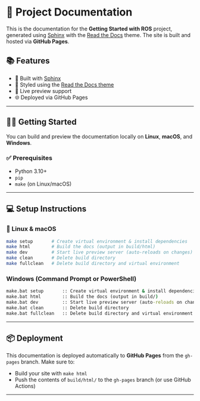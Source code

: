 # 🧠 Project Documentation

This is the documentation for the **Getting Started with ROS** project, generated using [Sphinx](https://www.sphinx-doc.org/) with the [Read the Docs](https://sphinx-rtd-theme.readthedocs.io/) theme. The site is built and hosted via **GitHub Pages**.

## 📚 Features

- 📘 Built with [Sphinx](https://www.sphinx-doc.org/en/master/)
- 🎨 Styled using the [Read the Docs theme](https://github.com/readthedocs/sphinx_rtd_theme)
- 🚀 Live preview support
- 🌐 Deployed via GitHub Pages

---

## 👨‍💻 Getting Started

You can build and preview the documentation locally on **Linux**, **macOS**, and **Windows**.

### ✅ Prerequisites

- Python 3.10+
- `pip`
- `make` (on Linux/macOS)

---

## 💻 Setup Instructions

### 🔧 Linux & macOS

```bash
make setup       # Create virtual environment & install dependencies
make html        # Build the docs (output in build/html)
make dev         # Start live preview server (auto-reloads on changes)
make clean       # Delete build directory
make fullclean   # Delete build directory and virtual environment
```

### Windows (Command Prompt or PowerShell)

```bat
make.bat setup       :: Create virtual environment & install dependencies
make.bat html        :: Build the docs (output in build/)
make.bat dev         :: Start live preview server (auto-reloads on changes)
make.bat clean       :: Delete build directory
make.bat fullclean   :: Delete build directory and virtual environment
```

---

## 📦 Deployment

This documentation is deployed automatically to **GitHub Pages** from the `gh-pages` branch. Make sure to:

- Build your site with `make html`
- Push the contents of `build/html/` to the `gh-pages` branch (or use GitHub Actions)

---
